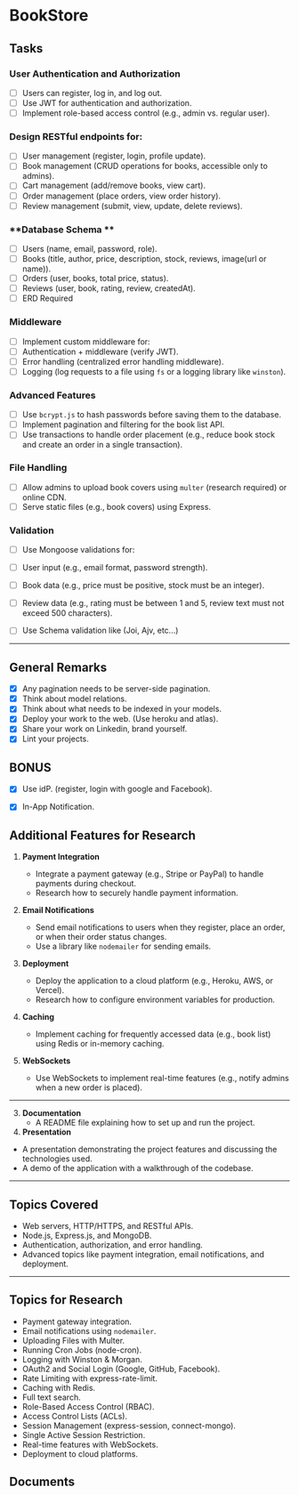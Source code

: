 # BookStore
## Tasks

### **User Authentication and Authorization**
- [ ] Users can register, log in, and log out.
- [ ] Use JWT for authentication and authorization.
- [ ] Implement role-based access control (e.g., admin vs. regular user).

### Design RESTful endpoints for:
- [ ] User management (register, login, profile update).
- [ ] Book management (CRUD operations for books, accessible only to admins).
- [ ] Cart management (add/remove books, view cart).
- [ ] Order management (place orders, view order history).
- [ ] Review management (submit, view, update, delete reviews).

### **Database Schema **
- [ ] Users (name, email, password, role).
- [ ] Books (title, author, price, description, stock, reviews, image(url or name)).
- [ ] Orders (user, books, total price, status).
- [ ] Reviews (user, book, rating, review, createdAt).
- [ ] ERD Required

### **Middleware**
- [ ] Implement custom middleware for:
- [ ] Authentication + middleware (verify JWT).
- [ ] Error handling (centralized error handling middleware).
- [ ] Logging (log requests to a file using `fs` or a logging library like `winston`).

### **Advanced Features**
- [ ] Use `bcrypt.js` to hash passwords before saving them to the database.
- [ ] Implement pagination and filtering for the book list API.
- [ ] Use transactions to handle order placement (e.g., reduce book stock and create an order in a single transaction).

### **File Handling**
- [ ] Allow admins to upload book covers using `multer` (research required) or online CDN.
- [ ] Serve static files (e.g., book covers) using Express.

### **Validation**
- [ ] Use Mongoose validations for:
- [ ] User input (e.g., email format, password strength).
- [ ] Book data (e.g., price must be positive, stock must be an integer).
- [ ] Review data (e.g., rating must be between 1 and 5, review text must not exceed 500 characters).

- [ ] Use Schema validation like (Joi, Ajv, etc...)

---

## General Remarks
- [x] Any pagination needs to be server-side pagination.
- [x] Think about model relations.
- [x] Think about what needs to be indexed in your models.
- [x] Deploy your work to the web. (Use heroku and atlas).
- [x] Share your work on Linkedin, brand yourself.
- [x] Lint your projects.

## BONUS
- [x] Use idP. (register, login with google and Facebook).
- [x] In-App Notification.





## Additional Features for Research
1. **Payment Integration**
   - Integrate a payment gateway (e.g., Stripe or PayPal) to handle payments during checkout.
   - Research how to securely handle payment information.

2. **Email Notifications**
   - Send email notifications to users when they register, place an order, or when their order status changes.
   - Use a library like `nodemailer` for sending emails.

3. **Deployment**
   - Deploy the application to a cloud platform (e.g., Heroku, AWS, or Vercel).
   - Research how to configure environment variables for production.

4. **Caching**
   - Implement caching for frequently accessed data (e.g., book list) using Redis or in-memory caching.

5. **WebSockets**
   - Use WebSockets to implement real-time features (e.g., notify admins when a new order is placed).


---


3. **Documentation**
   - A README file explaining how to set up and run the project.
 4. **Presentation**
   - A presentation demonstrating the project features and discussing the technologies used.
   - A demo of the application with a walkthrough of the codebase.

---

## Topics Covered
- Web servers, HTTP/HTTPS, and RESTful APIs.
- Node.js, Express.js, and MongoDB.
- Authentication, authorization, and error handling.
- Advanced topics like payment integration, email notifications, and deployment.

---

## Topics for Research
- Payment gateway integration.
- Email notifications using `nodemailer`.
- Uploading Files with Multer.
- Running Cron Jobs (node-cron).
- Logging with Winston & Morgan.
- OAuth2 and Social Login (Google, GitHub, Facebook).
- Rate Limiting with express-rate-limit.
- Caching with Redis.
- Full text search.
- Role-Based Access Control (RBAC).
- Access Control Lists (ACLs).
- Session Management (express-session, connect-mongo).
- Single Active Session Restriction.
- Real-time features with WebSockets.
- Deployment to cloud platforms.


## Documents
